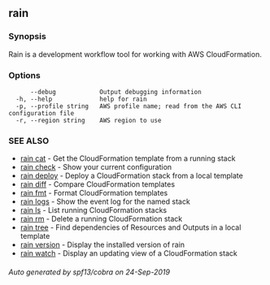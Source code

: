 ## rain



### Synopsis

Rain is a development workflow tool for working with AWS CloudFormation.

### Options

```
      --debug            Output debugging information
  -h, --help             help for rain
  -p, --profile string   AWS profile name; read from the AWS CLI configuration file
  -r, --region string    AWS region to use
```

### SEE ALSO

* [rain cat](rain_cat.md)	 - Get the CloudFormation template from a running stack
* [rain check](rain_check.md)	 - Show your current configuration
* [rain deploy](rain_deploy.md)	 - Deploy a CloudFormation stack from a local template
* [rain diff](rain_diff.md)	 - Compare CloudFormation templates
* [rain fmt](rain_fmt.md)	 - Format CloudFormation templates
* [rain logs](rain_logs.md)	 - Show the event log for the named stack
* [rain ls](rain_ls.md)	 - List running CloudFormation stacks
* [rain rm](rain_rm.md)	 - Delete a running CloudFormation stack
* [rain tree](rain_tree.md)	 - Find dependencies of Resources and Outputs in a local template
* [rain version](rain_version.md)	 - Display the installed version of rain
* [rain watch](rain_watch.md)	 - Display an updating view of a CloudFormation stack

###### Auto generated by spf13/cobra on 24-Sep-2019
